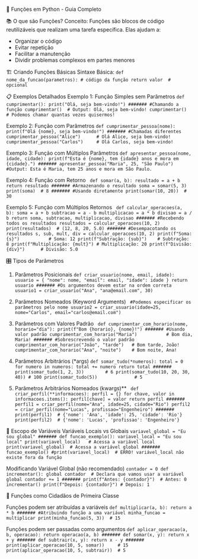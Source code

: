 🎯 Funções em Python - Guia Completo

📚 O que são Funções?
Conceito:
Funções são blocos de código reutilizáveis que realizam uma tarefa específica. Elas ajudam a:

* Organizar o código
* Evitar repetição
* Facilitar a manutenção
* Dividir problemas complexos em partes menores

🏗️ Criando Funções Básicas
Sintaxe Básica:
`def nome_da_funcao(parametros):
    # código da função
    return valor  # opcional`

📋 Exemplos Detalhados
Exemplo 1: Função Simples sem Parâmetros
`
def cumprimentar():
    print("Olá, seja bem-vindo!")
#######
#Chamando a função
cumprimentar()  # Output: Olá, seja bem-vindo!
cumprimentar()  # Podemos chamar quantas vezes quisermos!
`

Exemplo 2: Função com Parâmetros
`
def cumprimentar_pessoa(nome):
    print(f"Olá {nome}, seja bem-vindo!")
#######
#Chamadas diferentes
cumprimentar_pessoa("Alice")      # Olá Alice, seja bem-vindo!
cumprimentar_pessoa("Carlos")     # Olá Carlos, seja bem-vindo!
`

Exemplo 3: Função com Múltiplos Parâmetros
`
def apresentar_pessoa(nome, idade, cidade):
    print(f"Esta é {nome}, tem {idade} anos e mora em {cidade}.")
#######
apresentar_pessoa("Maria", 25, "São Paulo")
#Output: Esta é Maria, tem 25 anos e mora em São Paulo.
`

Exemplo 4: Função com Retorno
`
def somar(a, b):
    resultado = a + b
    return resultado
#######
#Armazenando o resultado
soma = somar(5, 3)
print(soma)  # 8
#######
#Usando diretamente
print(somar(10, 20))  # 30`

Exemplo 5: Função com Múltiplos Retornos
`
def calcular_operacoes(a, b):
    soma = a + b
    subtracao = a - b
    multiplicacao = a * b
    divisao = a / b
    return soma, subtracao, multiplicacao, divisao
#######
#Recebendo todos os resultados
resultados = calcular_operacoes(10, 2)
print(resultados)  # (12, 8, 20, 5.0)
#######
#Desempacotando os resultados
s, sub, mult, div = calcular_operacoes(10, 2)
print(f"Soma: {s}")           # Soma: 12
print(f"Subtração: {sub}")    # Subtração: 8
print(f"Multiplicação: {mult}") # Multiplicação: 20
print(f"Divisão: {div}")      # Divisão: 5.0`

🎛️ Tipos de Parâmetros
1. Parâmetros Posicionais
`def criar_usuario(nome, email, idade):
    usuario = {
        "nome": nome,
        "email": email,
        "idade": idade
    }
    return usuario
#######
#Os argumentos devem estar na ordem correta
usuario1 = criar_usuario("Ana", "ana@email.com", 30)
`
2. Parâmetros Nomeados (Keyword Arguments)
`
#Podemos especificar os parâmetros pelo nome
usuario2 = criar_usuario(idade=25, nome="Carlos", email="carlos@email.com")`

3. Parâmetros com Valores Padrão
`
def cumprimentar_com_horario(nome, horario="dia"):
    print(f"Bom {horario}, {nome}!")
#######
#Usando valor padrão
cumprimentar_com_horario("Maria")           # Bom dia, Maria!
#######
#Sobrescrevendo o valor padrão
cumprimentar_com_horario("João", "tarde")   # Bom tarde, João!
cumprimentar_com_horario("Ana", "noite")    # Bom noite, Ana!`

4. Parâmetros Arbitrários (*args)
`
def somar_tudo(*numeros):
    total = 0
    for numero in numeros:
        total += numero
    return total
#######
print(somar_tudo(1, 2, 3))        # 6
print(somar_tudo(10, 20, 30, 40)) # 100
print(somar_tudo(5))              # 5
`
5. Parâmetros Arbitrários Nomeados (kwargs)**
`
def criar_perfil(**informacoes):
    perfil = {}
    for chave, valor in informacoes.items():
        perfil[chave] = valor
    return perfil
#######
perfil1 = criar_perfil(nome="Ana", idade=25, cidade="Rio")
perfil2 = criar_perfil(nome="Lucas", profissao="Engenheiro")
#######
print(perfil1)  # {'nome': 'Ana', 'idade': 25, 'cidade': 'Rio'}
print(perfil2)  # {'nome': 'Lucas', 'profissao': 'Engenheiro'}`

🔄 Escopo de Variáveis
Variáveis Locais vs Globais
`variavel_global = "Eu sou global"
#######
def funcao_exemplo():
    variavel_local = "Eu sou local"
    print(variavel_local)   # Acessa a variável local
    print(variavel_global)  # Acessa a variável global
#######
funcao_exemplo()
#print(variavel_local)  # ERRO! variável_local não existe fora da função`

Modificando Variável Global (não recomendado)
`contador = 0
def incrementar():
    global contador  # Declara que vamos usar a variável global
    contador += 1
#######
print(f"Antes: {contador}")  # Antes: 0
incrementar()
print(f"Depois: {contador}") # Depois: 1`

🎪 Funções como Cidadãos de Primeira Classe

Funções podem ser atribuídas a variáveis
`def multiplicar(a, b):
    return a * b
#######
#Atribuindo função a uma variável
minha_funcao = multiplicar
print(minha_funcao(5, 3))  # 15`

Funções podem ser passadas como argumentos
`def aplicar_operacao(a, b, operacao):
    return operacao(a, b)
#######
def somar(x, y):
    return x + y
#######
def subtrair(x, y):
    return x - y
#######
print(aplicar_operacao(10, 5, somar))     # 15
print(aplicar_operacao(10, 5, subtrair))  # 5`